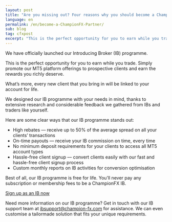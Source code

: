 ```yaml
---
layout: post
title: "Are you missing out? Four reasons why you should become a ChampionFX Partner"
language: en
permalink: /en/become-a-ChampionFX-Partner/
sub: blog
tag: cfxpost
excerpt: "This is the perfect opportunity for you to earn while you trade. Simply promote our MT5 platform offerings to prospective clients and earn the rewards you richly deserve..."
---
```

We have officially launched our Introducing Broker (IB) programme.

This is the perfect opportunity for you to earn while you trade. Simply promote our MT5 platform offerings to prospective clients and earn the rewards you richly deserve.

What’s more, every new client that you bring in will be linked to your account for life.

We designed our IB programme with your needs in mind, thanks to extensive research and considerable feedback we gathered from IBs and traders like yourself.

Here are some clear ways that our IB programme stands out:

<ul class="bullet">
    <li>High rebates –– receive up to 50% of the average spread on all your clients’ transactions</li>
    <li>On-time payouts –– receive your IB commission on time, every time</li>
    <li>No minimum deposit requirements for your clients to access all MT5 account types</li>
	<li>Hassle-free client signup –– convert clients easily with our fast and hassle-free client signup process</li>
	<li>Custom monthly reports on IB activities for conversion optimisation</li>
</ul>


Best of all, our IB programme is free for life. You’ll never pay any subscription or membership fees to be a ChampionFX IB.

<div class="separator-line-thin-gray"></div>
<p class="p--action"><a class="button" href="https://record.champion-fx.com/_G_fnjH0I19ch4vhiqjDoTGNd7ZgqdRLk/1/"><span>Sign up as an IB now</span></a></p>
<div class="separator-line-thin-gray"></div>

Need more information on our IB programme? Get in touch with our IB support team at <a href="mailto:ibsupport@champion-fx.com">ibsupport@champion-fx.com</a> for assistance. We can even customise a tailormade solution that fits your unique requirements.